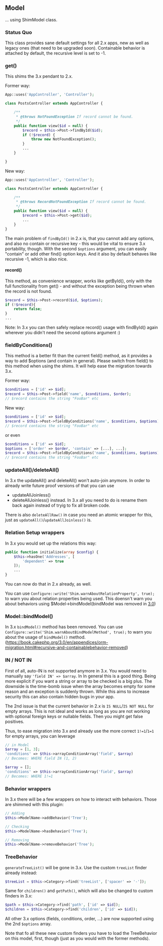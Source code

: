 ## Model
... using ShimModel class.

### Status Quo
This class provides sane default settings for all 2.x apps, new as well as legacy ones (that need to be upgraded soon).
Containable behavior is attached by default, the recursive level is set to -1.

### get()
This shims the 3.x pendant to 2.x.

Former way:
```php
App::uses('AppController', 'Controller');

class PostsController extends AppController {

	/**
	 * @throws NotFoundException If record cannot be found.
	 */
	public function view($id = null) {
		$record = $this->Post->findById($id);
		if (!$record) {
			throw new NotFoundException();
		}
		...
	}

}
```

New way:
```php
App::uses('AppController', 'Controller');

class PostsController extends AppController {

	/**
	 * @throws RecordNotFoundException If record cannot be found.
	 */
	public function view($id = null) {
		$record = $this->Post->get($id);
		...
	}
}
```

The main problem of `findById()` in 2.x is, that you cannot add any options, and also no
contain or recursive key - this would be vital to ensure 3.x portability, though.
With the second `$options` argument, you can easily "contain" or add other find() option keys.
And it also by default behaves like recursive -1, which is also nice.

#### record()
This method, as convenience wrapper, works like getById(), only with the full functionality from get() - and without the exception being thrown when
the record is not found.
```php
$record = $this->Post->record($id, $options);
if (!$record){
	return false;
}
...
```

Note: In 3.x you can then safely replace record() usage with findById() again wherever you didn't need the second options argument :)

### fieldByConditions()
This method is a better fit than the current field() method, as it provides a way to add $options (and contain in general).
Please switch from field() to this method when using the shims. It will help ease the migration towards 3.x.

Former way:
```php
$conditions = ['id' => $id];
$record = $this->Post->field('name', $conditions, $order);
// $record contains the string "FooBar" etc
```

New way:
```php
$conditions = ['id' => $id];
$record = $this->Post->fieldByConditions('name', $conditions, $options);
// $record contains the string "FooBar" etc
```
or even
```php
$conditions = ['id' => $id];
$options = ['order' => $order, 'contain' => [...], ...];
$record = $this->Post->fieldByConditions('name', $conditions, $options);
// $record contains the string "FooBar" etc
```

### updateAll()/deleteAll()
In 3.x the updateAll() and deleteAll() won't auto-join anymore. In order to already write future proof versions of that you can use
- updateAllJoinless()
- deleteAllJoinless()
instead.
In 3.x all you need to do is rename them back again instead of tryig to fix all broken code.

There is also `deleteAllRaw()` in case you need an atomic wrapper for this, just as `updateAll()`/`updateAllJoinless()` is.

### Relation Setup wrappers
In 3.x you would set up the relations this way:
```php
public function initialize(array $config) {
	$this->hasOne('Addresses', [
		'dependent' => true
	]);
	...
}
```
You can now do that in 2.x already, as well.

You can use `Configure::write('Shim.warnAboutRelationProperty', true);` to warn you about relation properties being used.
This doensn't warn you about behaviors using $Model->bindModel(bindModel was removed in [3.0](https://book.cakephp.org/3.0/en/appendices/orm-migration.html#recursive-and-containablebehavior-removed))

### Model::bindModel()
In 3.x `bindModel()` method has been removed.
You can use `Configure::write('Shim.warnAboutBindModelMethod', true);` to warn you 
about the usage of `bindModel()` method.
(https://book.cakephp.org/3.0/en/appendices/orm-migration.html#recursive-and-containablebehavior-removed)

### IN / NOT IN
First of all, auto-IN is not supported anymore in 3.x.
You would need to manually say `'field IN' => $array`. In In general this is a good thing. Being more explicit
if you want a string or array to be checked is a big plus. The downside is the time-bomb issue when the array becomes
empty for some reason and an exception is suddenly thrown.
While this aims to increase security this can also contain hidden bugs in your app.

The 2nd issue is that the current behavior in 2.x is `IS NULL`/`IS NOT NULL` for empty arrays.
This is not ideal and works as long as you are not working with optional foreign keys or nullable fields.
Then you might get false positives.

Thus, to ease migration into 3.x and already use the more correct `1!=1`/`1=1` for empty arrays, you can leverage
```php
// in Model
$array = [1, 3];
'conditions' => $this->arrayConditionArray('field', $array)
// Becomes: WHERE field IN (1, 2)

$array = [];
'conditions' => $this->arrayConditionArray('field', $array)
// Becomes: WHERE 1!=1
```

### Behavior wrappers
In 3.x there will be a few wrappers on how to interact with behaviors. Those are shimmed with this plugin:

```php
// Adding
$this->ModelName->addBehavior('Tree');

// Checking
$this->ModelName->hasBehavior('Tree');

// Removing
$this->ModelName->removeBehavior('Tree');
```

### TreeBehavior
`generateTreeList()` will be gone in 3.x. Use the custom `treeList` finder already instead:
```php
$treeList = $this->Category->find('treeList', ['spacer' => '-']);
```

Same for `children()` and `getPath()`, which will also be changed to custom finders in 3.x:
```php
$path = $this->Category->find('path', ['id' => $id]);
$children = $this->Category->find('children', ['id' => $id]);
```

All other 3.x options (fields, conditions, order, ...) are now supported using the 2nd `$options` array.

Note that fo all these new custom finders you have to load the TreeBehavior on this model, first, though (just as you would with the
former methods).
